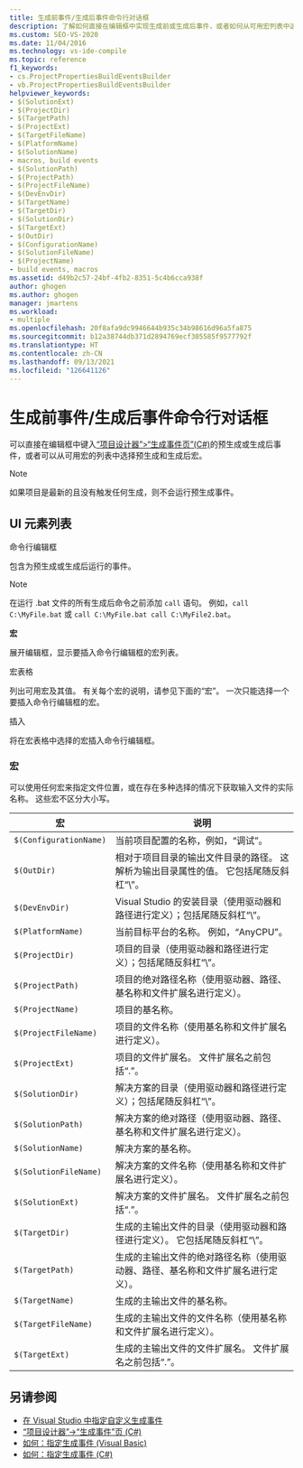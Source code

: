 ```yaml
---
title: 生成前事件/生成后事件命令行对话框
description: 了解如何直接在编辑框中实现生成前或生成后事件，或者如何从可用宏列表中选择预生成和生成后宏。
ms.custom: SEO-VS-2020
ms.date: 11/04/2016
ms.technology: vs-ide-compile
ms.topic: reference
f1_keywords:
- cs.ProjectPropertiesBuildEventsBuilder
- vb.ProjectPropertiesBuildEventsBuilder
helpviewer_keywords:
- $(SolutionExt)
- $(ProjectDir)
- $(TargetPath)
- $(ProjectExt)
- $(TargetFileName)
- $(PlatformName)
- $(SolutionName)
- macros, build events
- $(SolutionPath)
- $(ProjectPath)
- $(ProjectFileName)
- $(DevEnvDir)
- $(TargetName)
- $(TargetDir)
- $(SolutionDir)
- $(TargetExt)
- $(OutDir)
- $(ConfigurationName)
- $(SolutionFileName)
- $(ProjectName)
- build events, macros
ms.assetid: d49b2c57-24bf-4fb2-8351-5c4b6cca938f
author: ghogen
ms.author: ghogen
manager: jmartens
ms.workload:
- multiple
ms.openlocfilehash: 20f8afa9dc9946644b935c34b98616d96a5fa875
ms.sourcegitcommit: b12a38744db371d2894769ecf305585f9577792f
ms.translationtype: HT
ms.contentlocale: zh-CN
ms.lasthandoff: 09/13/2021
ms.locfileid: "126641126"
---
```

# <a name="pre-build-eventpost-build-event-command-line-dialog-box"></a>生成前事件/生成后事件命令行对话框

可以直接在编辑框中键入[“项目设计器”>“生成事件页”(C#)](../../ide/reference/build-events-page-project-designer-csharp.md)的预生成或生成后事件，或者可以从可用宏的列表中选择预生成和生成后宏。

> [!NOTE]
> 如果项目是最新的且没有触发任何生成，则不会运行预生成事件。

## <a name="ui-element-list"></a>UI 元素列表

命令行编辑框 

包含为预生成或生成后运行的事件。

> [!NOTE]
> 在运行 .bat 文件的所有生成后命令之前添加 `call` 语句。 例如，`call C:\MyFile.bat` 或 `call C:\MyFile.bat call C:\MyFile2.bat`。

**宏**

展开编辑框，显示要插入命令行编辑框的宏列表。

宏表格 

列出可用宏及其值。 有关每个宏的说明，请参见下面的“宏”。 一次只能选择一个要插入命令行编辑框的宏。

插入 

将在宏表格中选择的宏插入命令行编辑框。

### <a name="macros"></a>宏

可以使用任何宏来指定文件位置，或在存在多种选择的情况下获取输入文件的实际名称。 这些宏不区分大小写。

|宏|说明|
|-----------|-----------------|
|`$(ConfigurationName)`|当前项目配置的名称，例如，“调试”。|
|`$(OutDir)`|相对于项目目录的输出文件目录的路径。 这解析为输出目录属性的值。 它包括尾随反斜杠“\\”。|
|`$(DevEnvDir)`|Visual Studio 的安装目录（使用驱动器和路径进行定义）；包括尾随反斜杠“\\”。|
|`$(PlatformName)`|当前目标平台的名称。 例如，“AnyCPU”。|
|`$(ProjectDir)`|项目的目录（使用驱动器和路径进行定义）；包括尾随反斜杠“\\”。|
|`$(ProjectPath)`|项目的绝对路径名称（使用驱动器、路径、基名称和文件扩展名进行定义）。|
|`$(ProjectName)`|项目的基名称。|
|`$(ProjectFileName)`|项目的文件名称（使用基名称和文件扩展名进行定义）。|
|`$(ProjectExt)`|项目的文件扩展名。 文件扩展名之前包括“.”。|
|`$(SolutionDir)`|解决方案的目录（使用驱动器和路径进行定义）；包括尾随反斜杠“\\”。|
|`$(SolutionPath)`|解决方案的绝对路径（使用驱动器、路径、基名称和文件扩展名进行定义）。|
|`$(SolutionName)`|解决方案的基名称。|
|`$(SolutionFileName)`|解决方案的文件名称（使用基名称和文件扩展名进行定义）。|
|`$(SolutionExt)`|解决方案的文件扩展名。 文件扩展名之前包括“.”。|
|`$(TargetDir)`|生成的主输出文件的目录（使用驱动器和路径进行定义）。 它包括尾随反斜杠“\\”。|
|`$(TargetPath)`|生成的主输出文件的绝对路径名称（使用驱动器、路径、基名称和文件扩展名进行定义）。|
|`$(TargetName)`|生成的主输出文件的基名称。|
|`$(TargetFileName)`|生成的主输出文件的文件名称（使用基名称和文件扩展名进行定义）。|
|`$(TargetExt)`|生成的主输出文件的文件扩展名。 文件扩展名之前包括“.”。|

## <a name="see-also"></a>另请参阅

- [在 Visual Studio 中指定自定义生成事件](../../ide/specifying-custom-build-events-in-visual-studio.md)
- [“项目设计器”->“生成事件”页 (C#)](../../ide/reference/build-events-page-project-designer-csharp.md)
- [如何：指定生成事件 (Visual Basic)](../../ide/how-to-specify-build-events-visual-basic.md)
- [如何：指定生成事件 (C#)](../../ide/how-to-specify-build-events-csharp.md)
